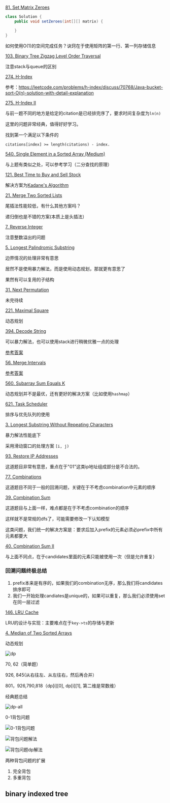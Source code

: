 [81. Set Matrix Zeroes](https://leetcode.com/problems/set-matrix-zeroes/)
```java
class Solution {
    public void setZeroes(int[][] matrix) {

    }
}
```

如何使用O(1)的空间完成任务？诀窍在于使用矩阵的第一行、第一列存储信息

[103. Binary Tree Zigzag Level Order Traversal](https://leetcode.com/problems/binary-tree-zigzag-level-order-traversal/)

注意stack与queue的区别

[274. H-Index](https://leetcode.com/problems/h-index/)

参考：https://leetcode.com/problems/h-index/discuss/70768/Java-bucket-sort-O(n)-solution-with-detail-explanation

[275. H-Index II](https://leetcode.com/problems/h-index-ii/)

与前一题不同的地方是给定的citation是已经排完序了，要求时间复杂度为`ln(n)`

这里的问题非常经典，值得好好学习。

找到第一个满足以下条件的

```
citations[index] >= length(citations) - index. 
```

[540. Single Element in a Sorted Array (Medium)](https://leetcode.com/problems/single-element-in-a-sorted-array/description/)

与上题有类似之处，可以参考学习（二分查找的原理）

[121. Best Time to Buy and Sell Stock](https://leetcode.com/problems/best-time-to-buy-and-sell-stock/)

解决方案为[Kadane's Algorithm](https://leetcode.com/problems/best-time-to-buy-and-sell-stock/discuss/39038/Kadane's-Algorithm-Since-no-one-has-mentioned-about-this-so-far-%3A)

[21. Merge Two Sorted Lists](https://leetcode.com/problems/merge-two-sorted-lists/)

尾插法性能较低，有什么其他方案吗？

递归倒也是不错的方案(本质上是头插法）

[7. Reverse Integer](https://leetcode.com/problems/reverse-integer/)

注意整数溢出的问题

[5. Longest Palindromic Substring](https://leetcode.com/problems/longest-palindromic-substring/)

边界情况的处理非常有意思

居然不是使用暴力解法，而是使用动态规划，那就更有意思了

果然有可以复用的子结构

[31. Next Permutation](https://leetcode.com/problems/next-permutation/)

未完待续

[221. Maximal Square](https://leetcode.com/problems/maximal-square/)

动态规划

[394. Decode String](https://leetcode.com/problems/decode-string/)

可以暴力解法，也可以使用stack进行稍微优雅一点的处理

[参考答案](https://leetcode.com/problems/decode-string/discuss/192903/2ms-Java-Solution-with-2-stacks)

[56. Merge Intervals](https://leetcode.com/problems/merge-intervals/)

[参考答案](https://leetcode.com/problems/merge-intervals/solution/)

[560. Subarray Sum Equals K](https://leetcode.com/problems/subarray-sum-equals-k/)

动态规划并不是最优，还有更好的解决方案（比如使用`hashmap`）

[621. Task Scheduler](https://leetcode.com/problems/task-scheduler/)

排序与优先队列的使用

[3. Longest Substring Without Repeating Characters](https://leetcode.com/problems/longest-substring-without-repeating-characters/)

暴力解法性能底下

采用滑动窗口的处理方案 ```[i, j)```

[93. Restore IP Addresses](https://leetcode.com/problems/restore-ip-addresses/)

这道题目非常有意思，重点在于"01"这类ip地址组成部分是不合法的。

[77. Combinations](https://leetcode.com/problems/combinations/description/)

这道题目不同于一般的回溯问题，关键在于不考虑combination中元素的顺序

[39. Combination Sum](https://leetcode.com/problems/combination-sum/description/)

这道题目与上面一样，难点都是在于不考虑combination的顺序

这样就不是常规的dfs了，可能需要修改一下认知模型

这类问题，我们统一的解决方案是：要求后加入prefix的元素必须必prefix中所有元素都要大

[40. Combination Sum II](https://leetcode.com/problems/combination-sum-ii/description/)

与上面不同点，在于candidates里面的元素只能被使用一次（但是允许重复）

### 回溯问题终极总结
1. prefix本来是有序的，如果我们的combination无序，那么我们将candidates排序即可
2. 我们一开始处理candiates是unique的，如果可以重复，那么我们必须使用set在同一层过滤

[146. LRU Cache](https://leetcode.com/problems/lru-cache/)

LRU的设计与实现：主要难点在于`key->ts`的存储与更新

[4. Median of Two Sorted Arrays](https://leetcode.com/problems/median-of-two-sorted-arrays/)

动态规划

![dp](https://github.com/chuanlei/tech-notes/blob/master/pics/dp.jpg)

70, 62（简单题）

926, 845(从右往左、从左往右，然后再合并）

801，926,790,818（dp[i][0], dp[i][1], 第二维是常数维）

经典题总结

![dp-all](https://github.com/chuanlei/tech-notes/blob/master/pics/dp-all.jpg)

0-1背包问题

![0-1背包问题](https://github.com/chuanlei/tech-notes/blob/master/pics/0-1-knapsack.jpg)

![背包问题解法](https://github.com/chuanlei/tech-notes/blob/master/pics/knapsack-solution.jpg)

![背包问题dp解法](https://github.com/chuanlei/tech-notes/blob/master/pics/dp-solution-2.jpg)

两种背包问题的扩展
1. 完全背包
2. 多重背包

## binary indexed tree
